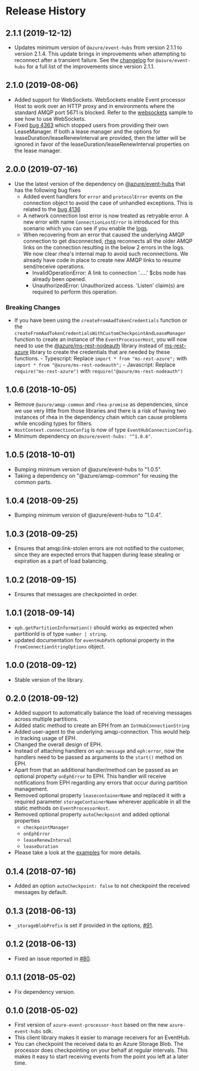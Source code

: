 # Release History

## 2.1.1 (2019-12-12)

- Updates minimum version of `@azure/event-hubs` from version 2.1.1 to version 2.1.4.
  This update brings in improvements when attempting to reconnect after a transient failure.
  See the [changelog](https://github.com/Azure/azure-sdk-for-js/blob/%40azure/event-hubs_2.1.4/sdk/eventhub/event-hubs/changelog.md#2019-12-11-214)
  for `@azure/event-hubs` for a full list of the improvements since version 2.1.1.

## 2.1.0 (2019-08-06)

- Added support for WebSockets. WebSockets enable Event processor Host to work over an HTTP proxy and in environments where the standard AMQP port 5671 is blocked.
  Refer to the [websockets](https://github.com/Azure/azure-sdk-for-js/blob/master/sdk/eventhub/event-processor-host/samples/websockets.ts) sample to see how to use WebSockets.
- Fixed [bug 4363](https://github.com/Azure/azure-sdk-for-js/issues/4363) which stopped users from providing their own LeaseManager. If both a lease manager and the options for leaseDuration/leaseRenewInterval are provided, then the latter will be ignored in favor of the leaseDuration/leaseRenewInterval properties on the lease manager.

## 2.0.0 (2019-07-16)

- Use the latest version of the dependency on [@azure/event-hubs](https://www.npmjs.com/package/@azure/event-hubs/v/2.1.1) that has the following bug fixes
  - Added event handlers for `error` and `protocolError` events on the connection object to avoid the case of unhandled exceptions. This is related to the [bug 4136](https://github.com/Azure/azure-sdk-for-js/issues/4136)
  - A network connection lost error is now treated as retryable error. A new error with name `ConnectionLostError`
    is introduced for this scenario which you can see if you enable the [logs](https://github.com/Azure/azure-sdk-for-js/tree/master/sdk/eventhub/event-processor-host#debug-logs).
  - When recovering from an error that caused the underlying AMQP connection to get disconnected,
    [rhea](https://github.com/amqp/rhea/issues/205) reconnects all the older AMQP links on the connection
    resulting in the below 2 errors in the logs. We now clear rhea's internal map to avoid such reconnections.
    We already have code in place to create new AMQP links to resume send/receive operations.
    - InvalidOperationError: A link to connection '.....' \$cbs node has already been opened.
    - UnauthorizedError: Unauthorized access. 'Listen' claim(s) are required to perform this operation.

### Breaking Changes

- If you have been using the `createFromAadTokenCredentials` function or the `createFromAadTokenCredentialsWithCustomCheckpointAndLeaseManager` function to create an instance of the
  `EventProcessorHost`, you will now need to use the [@azure/ms-rest-nodeauth](https://www.npmjs.com/package/@azure/ms-rest-nodeauth)
  library instead of [ms-rest-azure](https://www.npmjs.com/package/ms-rest-azure) library to create
  the credentials that are needed by these functions. - Typescript: Replace `import * from "ms-rest-azure";` with `import * from "@azure/ms-rest-nodeauth";` - Javascript: Replace `require("ms-rest-azure")` with `require("@azure/ms-rest-nodeauth")`

## 1.0.6 (2018-10-05)

- Remove `@azure/amqp-common` and `rhea-promise` as dependencies, since we use very little from
  those libraries and there is a risk of having two instances of rhea in the dependency chain which
  can cause problems while encoding types for filters.
- `HostContext.connectionConfig` is now of type `EventHubConnectionConfig`.
- Minimum dependency on `@azure/event-hubs: "^1.0.6"`.

## 1.0.5 (2018-10-01)

- Bumping minimum version of @azure/event-hubs to "1.0.5".
- Taking a dependency on "@azure/amqp-common" for reusing the common parts.

## 1.0.4 (2018-09-25)

- Bumping minimum version of @azure/event-hubs to "1.0.4".

## 1.0.3 (2018-09-25)

- Ensures that amqp:link-stolen errors are not notified to the customer, since they are expected errors that
  happen during lease stealing or expiration as a part of load balancing.

## 1.0.2 (2018-09-15)

- Ensures that messages are checkpointed in order.

## 1.0.1 (2018-09-14)

- `eph.getPartitionInformation()` should works as expected when partitionId is of type `number | string`.
- updated documentation for `eventHubPath` optional property in the `FromConnectionStringOptions` object.

## 1.0.0 (2018-09-12)

- Stable version of the library.

## 0.2.0 (2018-09-12)

- Added support to automatically balance the load of receiving messages across multiple partitions.
- Added static method to create an EPH from an `IotHubConnectionString`
- Added user-agent to the underlying amqp-connection. This would help in tracking usage of EPH.
- Changed the overall design of EPH.
- Instead of attaching handlers on `eph:message` and `eph:error`, now the handlers need to be passed
  as arguments to the `start()` method on EPH.
- Apart from that an additional handler/method can be passed as an optional property `onEphError`
  to EPH. This handler will receive notifications from EPH regarding any errors that occur during
  partition management.
- Removed optional property `leasecontainerName` and replaced it with a required parameter `storageContainerName` wherever applicable in all the static methods on `EventProcessorHost`.
- Removed optional property `autoCheckpoint` and added optional properties
  - `checkpointManager`
  - `onEphError`
  - `leaseRenewInterval`
  - `leaseDuration`
- Please take a look at the [examples](https://github.com/Azure/azure-sdk-for-js/tree/master/sdk/eventhub/event-processor-host/samples) for more details.

## 0.1.4 (2018-07-16)

- Added an option `autoCheckpoint: false` to not checkpoint the received messages by default.

## 0.1.3 (2018-06-13)

- `_storageBlobPrefix` is set if provided in the options, [#91](https://github.com/Azure/azure-event-hubs-node/pull/91).

## 0.1.2 (2018-06-13)

- Fixed an issue reported in [#80](https://github.com/Azure/azure-event-hubs-node/issues/80).

## 0.1.1 (2018-05-02)

- Fix dependency version.

## 0.1.0 (2018-05-02)

- First version of `azure-event-processor-host` based on the new `azure-event-hubs` sdk.
- This client library makes it easier to manage receivers for an EventHub.
- You can checkpoint the received data to an Azure Storage Blob. The processor does checkpointing
  on your behalf at regular intervals. This makes it easy to start receiving events from the point you
  left at a later time.
